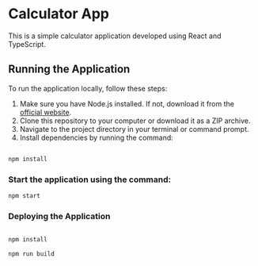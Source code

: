 # Calculator App

This is a simple calculator application developed using React and TypeScript.

## Running the Application

To run the application locally, follow these steps:

1. Make sure you have Node.js installed. If not, download it from the [official website](https://nodejs.org/).
2. Clone this repository to your computer or download it as a ZIP archive.
3. Navigate to the project directory in your terminal or command prompt.
4. Install dependencies by running the command:
```bash

npm install

```

### Start the application using the command:

```bash
npm start
```

### Deploying the Application

```bash

npm install

npm run build

```
